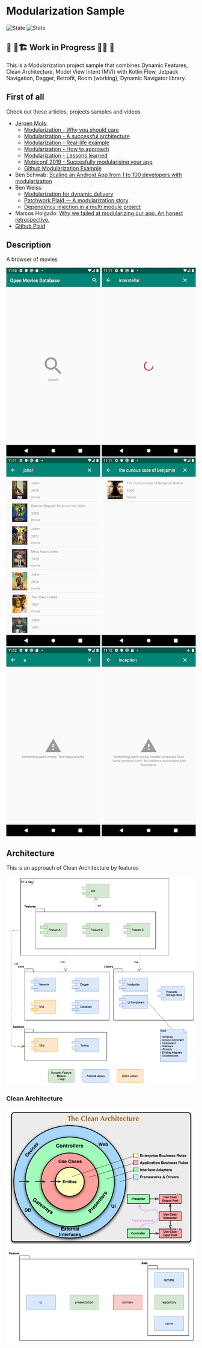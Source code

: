 
Modularization Sample 
=====================
![State](https://img.shields.io/badge/kotlin-v1.4.10-blueviolet)
![State](https://img.shields.io/badge/gradle-v6.5-blue)

## 🚧 👷🏗️ Work in Progress 🔨👷 🚧
This is a Modularization project sample that combines Dynamic Features, Clean Architecture, Model View Intent (MVI)
with Kotlin Flow, Jetpack Navigation, Dagger, Retrofit, Room (working), Dynamic Navigator library.

First of all
------------
Check out these articles, projects samples and videos
+ [Jeroen Mols](https://jeroenmols.com/): 
	+ [Modularization - Why you should care](https://jeroenmols.com/blog/2019/03/06/modularizationwhy/)
	+ [Modularization - A successful architecture](https://jeroenmols.com/blog/2019/03/18/modularizationarchitecture/)
	+ [Modularization - Real-life example](https://jeroenmols.com/blog/2019/04/02/modularizationexample/)
	+ [Modularization - How to approach](https://jeroenmols.com/blog/2019/04/24/modularizationhow/)
	+ [Modularization - Lessons learned](https://jeroenmols.com/blog/2019/06/12/modularizationtips/)
	+ [Mobiconf 2019 - Succesfully modularising your app](https://youtu.be/9eikhwWehWk?t=1)
	+ [Github Modularization Example](https://github.com/JeroenMols/ModularizationExample)
+ Ben Schwab: [Scaling an Android App from 1 to 100 developers with modularization](https://youtu.be/jrnhIgFzgns)
+ Ben Weiss:
  - [Modularization for dynamic delivery](https://www.droidcon.com/media-detail?video=352671532)
  - [Patchwork Plaid — A modularization story](https://medium.com/androiddevelopers/a-patchwork-plaid-monolith-to-modularized-app-60235d9f212e)
  - [Dependency injection in a multi module project](https://medium.com/androiddevelopers/dependency-injection-in-a-multi-module-project-1a09511c14b7)
+ Marcos Holgado: [Why we failed at modularizing our app. An honest retrospective.](https://www.droidcon.com/media-detail?video=352670401)
+ [Github Plaid](https://github.com/android/plaid)

Description
-----------
A browser of movies

![Default](screenshots/default.png "Default")
![Loading](screenshots/loading.png "Loading")
![Multiple Results](screenshots/multiple-results.png "Multiple Results")
![Single Result](screenshots/single-result.png "Single Result")
![To many results](screenshots/error-too-many-results.png "Too many results")
![No network](screenshots/error-no-network.png "No network")

Architecture
------------
This is an approach of Clean Architecture by features <br/>

![Architecture Diagram](screenshots/architecture-diagram.png "Architecture Diagram")

### Clean Architecture
![Clean Architecture](screenshots/clean-architecture.jpg "Clean Architecture")
![Feature Architecture Diagram](screenshots/feature-architecture-diagram.png "Feature Architecture Diagram")

